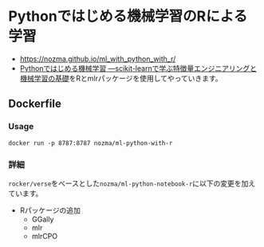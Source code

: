 # Pythonではじめる機械学習のRによる学習

- https://nozma.github.io/ml_with_python_with_r/
- [Pythonではじめる機械学習 ―scikit-learnで学ぶ特徴量エンジニアリングと機械学習の基礎](https://www.amazon.co.jp/dp/4873117984/)をRとmlrパッケージを使用してやっていきます。

## Dockerfile

### Usage

`docker run -p 8787:8787 nozma/ml-python-with-r`

### 詳細

`rocker/verse`をベースとした`nozma/ml-python-notebook-r`に以下の変更を加えています。

- Rパッケージの追加
    - GGally
    - mlr
    - mlrCPO
